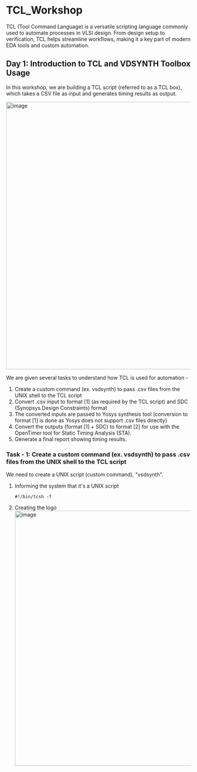 # TCL_Workshop
TCL (Tool Command Language) is a versatile scripting language commonly used to automate processes in VLSI design. From design setup to verification, TCL helps streamline workflows, making it a key part of modern EDA tools and custom automation.

## Day 1: Introduction to TCL and VDSYNTH Toolbox Usage
In this workshop, we are building a TCL script (referred to as a TCL box), which takes a CSV file as input and generates timing results as output. 

<img width="1424" height="727" alt="image" src="https://github.com/user-attachments/assets/030d4998-ed86-4216-82b0-13ad32359ac0" />

We are given several tasks to understand how TCL is used for automation - 
1. Create a custom command (ex. vsdsynth) to pass .csv files from the UNIX shell to the TCL script
2. Convert .csv input to format [1] (as required by the TCL script) and SDC (Synopsys Design Constraints) format
3. The converted inputs are passed to Yosys synthesis tool (conversion to format [1] is done as Yosys does not support .csv files directly)
4. Convert the outputs (format [1] + SDC) to format [2] for use with the OpenTimer tool for Static Timing Analysis (STA).
5. Generate a final report showing timing results.

### Task - 1: Create a custom command (ex. vsdsynth) to pass .csv files from the UNIX shell to the TCL script
We need to create a UNIX script (custom command), "vsdsynth". 

1. Informing the system that it's a UNIX script
   ```
   #!/bin/tcsh -f
   ```

2. Creating the logo
   <img width="935" height="693" alt="image" src="https://github.com/user-attachments/assets/4e432aa9-21f7-458a-b683-30c89831b278" />

   
